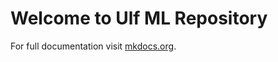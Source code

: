 # Welcome to Ulf ML Repository

For full documentation visit [mkdocs.org](https://www.mkdocs.org).

